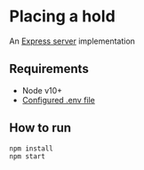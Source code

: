 # Placing a hold
An [Express server](http://expressjs.com) implementation

## Requirements
* Node v10+
* [Configured .env file](../README.md)

## How to run

```
npm install
npm start
```
